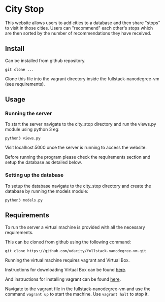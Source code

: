 # City Stop

This website allows users to add cities to a database and then share "stops" to visit in those cities. Users can "recommend" each other's stops which are then sorted by the number of recommendations they have received.

## Install

Can be installed from github repository.

`git clone
...`

Clone this file into the vagrant directory inside the fullstack-nanodegree-vm (see requirements).

## Usage

### Running the server

To start the server navigate to the city_stop directory and run the views.py module using python 3 eg:

`python3 views.py`

Visit localhost:5000 once the server is running to access the website.

Before running the program please check the requirements section and setup the database as detailed below.

### Setting up the database

To setup the database navigate to the city_stop directory and create the database by running the models module:

`python3 models.py`

## Requirements

To run the server a virtual machine is provided with all the necessary requirements.

This can be cloned from github using the following command:

`git clone https://github.com/udacity/fullstack-nanodegree-vm.git`

Running the virtual machine requires vagrant and Virtual Box.

Instructions for downloading Virtual Box can be found [here](https://www.virtualbox.org/).

And instructions for installing vagrant can be found [here](https://www.vagrantup.com/downloads.html).

Navigate to the vagrant file in the fullstack-nanodegree-vm and use the command `vagrant up` to start the machine. Use `vagrant halt` to stop it.
